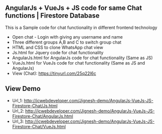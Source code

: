 ## AngularJs + VueJs + JS code for same Chat functions | Firestore Database
This is a Sample code for chat functionality in different frontend technology

 - Open chat - Login with giving any username and name
 - Three different groups A,B and C to switch group chat
 - HTML and CSS to clone WhatsApp chat view
 - Js.html for Jquery code for chat functionality
 - AngularJs.html for AngularJs code for chat functionality (Same as JS)
 - VueJs.html for VueJs code for chat functionality (Same as JS and AngularJs)
 - View (Chat): https://tinyurl.com/25q22l6c


## View Demo

 - Url_1: http://jcwebdeveloper.com/Jignesh-demo/AngularJs-VueJs-JS-Firestore-Chat/Js.html
 - Url_2: http://jcwebdeveloper.com/Jignesh-demo/AngularJs-VueJs-JS-Firestore-Chat/AngularJs.html
 - Url_3: http://jcwebdeveloper.com/Jignesh-demo/AngularJs-VueJs-JS-Firestore-Chat/VueJs.html

